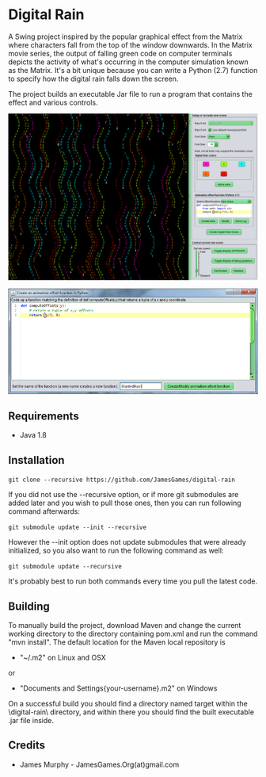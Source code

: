 Digital Rain
===============

A Swing project inspired by the popular graphical effect from the Matrix where characters fall from the top of the window downwards. In the Matrix movie series, the output of falling green code on computer terminals depicts the activity of what's occurring in the computer simulation known as the Matrix. It's a bit unique because you can write a Python (2.7) function to specify how the digital rain falls down the screen.

The project builds an executable Jar file to run a program that contains the effect and various controls.

![](screenshot/exampleScreenshot.png)

![](screenshot/exampleScreenshot2.png)

## Requirements

* Java 1.8

## Installation

`git clone --recursive https://github.com/JamesGames/digital-rain`

If you did not use the --recursive option, or if more git submodules are added later and you wish to pull those ones, then you can run following command afterwards:

`git submodule update --init --recursive`

However the --init option does not update submodules that were already initialized, so you also want to run the following command as well:

`git submodule update --recursive`


It's probably best to run both commands every time you pull the latest code.


## Building

To manually build the project, download Maven and change the current
working directory to the directory containing pom.xml and run the
command "mvn install".
The default location for the Maven local repository is

* "~/.m2" on Linux and OSX

or

* "Documents and Settings\{your-username}\.m2" on Windows

On a successful build you should find a directory named target within the \digital-rain\ directory, and within there you should find the built executable .jar file inside.

## Credits

* James Murphy - JamesGames.Org(at)gmail.com

